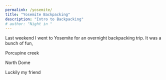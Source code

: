 ```yaml
---
permalink: /yosemite/
title: "Yosemite Backpacking"
description: "Intro to Backpacking"
# author: "Night in "
---
```



Last weekend I went to Yosemite for an overnight backpacking trip. It was a bunch of fun, 

Porcupine creek

North Dome

Luckily my friend 



